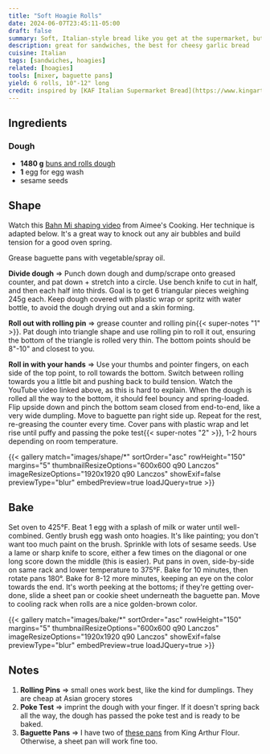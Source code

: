 ```yaml
---
title: "Soft Hoagie Rolls"
date: 2024-06-07T23:45:11-05:00
draft: false
summary: Soft, Italian-style bread like you get at the supermarket, but much better flavor and texture.  Sturdy enough for loaded, gut-bomb hoagies.  Slice it lengthwise and make garlic bread or cheesy garlic bread, like the appetizers at a pizza shop.  Slice it crosswise, toast, and top with soft cheeses as a lighter alternative to a toasted baguette.
description: great for sandwiches, the best for cheesy garlic bread
cuisine: Italian
tags: [sandwiches, hoagies]
related: [hoagies]
tools: [mixer, baguette pans]
yield: 6 rolls, 10"-12" long
credit: inspired by [KAF Italian Supermarket Bread](https://www.kingarthurbaking.com/recipes/italian-supermarket-bread-recipe)
---
```


## Ingredients

### Dough

* **1480 g** [buns and rolls dough](/recipes/buns-and-rolls/)
* **1** egg for egg wash
* sesame seeds

## Shape

Watch this [Bahn Mi shaping video](https://youtu.be/5FduMMBM-dQ?t=591) from Aimee's Cooking.  Her technique is adapted below.  It's a great way to knock out any air bubbles and build tension for a good oven spring.

Grease baguette pans with vegetable/spray oil.

**Divide dough** => Punch down dough and dump/scrape onto greased counter, and pat down + stretch into a circle.  Use bench knife to cut in half, and then each half into thirds.  Goal is to get 6 triangular pieces weighing 245g each.  Keep dough covered with plastic wrap or spritz with water bottle, to avoid the dough drying out and a skin forming.

**Roll out with rolling pin** => grease counter and rolling pin{{< super-notes "1" >}}.  Pat dough into triangle shape and use rolling pin to roll it out, ensuring the bottom of the triangle is rolled very thin.  The bottom points should be 8"-10" and closest to you.

**Roll in with your hands** => Use your thumbs and pointer fingers, on each side of the top point, to roll towards the bottom.  Switch between rolling towards you a little bit and pushing back to build tension.  Watch the YouTube video linked above, as this is hard to explain.  When the dough is rolled all the way to the bottom, it should feel bouncy and spring-loaded.  Flip upside down and pinch the bottom seam closed from end-to-end, like a very wide dumpling.  Move to baguette pan right side up.  Repeat for the rest, re-greasing the counter every time.  Cover pans with plastic wrap and let rise until puffy and passing the poke test{{< super-notes "2" >}}, 1-2 hours depending on room temperature.

{{< gallery match="images/shape/*" sortOrder="asc" rowHeight="150" margins="5" thumbnailResizeOptions="600x600 q90 Lanczos" imageResizeOptions="1920x1920 q90 Lanczos" showExif=false previewType="blur" embedPreview=true loadJQuery=true >}}

## Bake

Set oven to 425°F.  Beat 1 egg with a splash of milk or water until well-combined.  Gently brush egg wash onto hoagies.  It's like painting; you don't want too much paint on the brush.  Sprinkle with lots of sesame seeds.  Use a lame or sharp knife to score, either a few times on the diagonal or one long score down the middle (this is easier).  Put pans in oven, side-by-side on same rack and lower temperature to 375°F.  Bake for 10 minutes, then rotate pans 180°.  Bake for 8-12 more minutes, keeping an eye on the color towards the end.  It's worth peeking at the bottoms; if they're getting over-done, slide a sheet pan or cookie sheet underneath the baguette pan.  Move to cooling rack when rolls are a nice golden-brown color.

{{< gallery match="images/bake/*" sortOrder="asc" rowHeight="150" margins="5" thumbnailResizeOptions="600x600 q90 Lanczos" imageResizeOptions="1920x1920 q90 Lanczos" showExif=false previewType="blur" embedPreview=true loadJQuery=true >}}

## Notes

1. **Rolling Pins** => small ones work best, like the kind for dumplings.  They are cheap at Asian grocery stores
2. **Poke Test** => imprint the dough with your finger. If it doesn't spring back all the way, the dough has passed the poke test and is ready to be baked.
3. **Baguette Pans** => I have two of [these pans](https://shop.kingarthurbaking.com/items/king-arthur-baguette-pan) from King Arthur Flour.  Otherwise, a sheet pan will work fine too.
